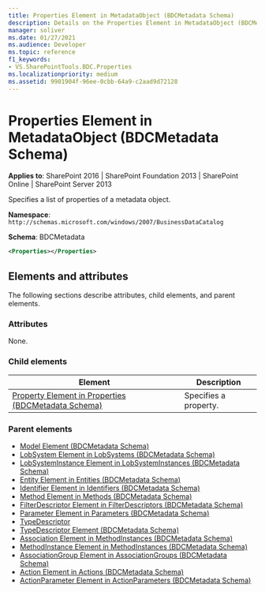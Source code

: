 ```yaml
---
title: Properties Element in MetadataObject (BDCMetadata Schema)
description: Details on the Properties Element in MetadataObject (BDCMetadata Schema)
manager: soliver
ms.date: 01/27/2021
ms.audience: Developer
ms.topic: reference
f1_keywords:
- VS.SharePointTools.BDC.Properties
ms.localizationpriority: medium
ms.assetid: 9901904f-96ee-0cbb-64a9-c2aad9d72128
---
```


# Properties Element in MetadataObject (BDCMetadata Schema)

**Applies to**: SharePoint 2016 | SharePoint Foundation 2013 | SharePoint Online | SharePoint Server 2013

Specifies a list of properties of a metadata object.

**Namespace**: `http://schemas.microsoft.com/windows/2007/BusinessDataCatalog`

**Schema**: BDCMetadata

```XML
<Properties></Properties>
```

## Elements and attributes

The following sections describe attributes, child elements, and parent elements.

### Attributes

None.

### Child elements

|                                                   Element                                                   |      Description      |
| ----------------------------------------------------------------------------------------------------------- | --------------------- |
| [Property Element in Properties (BDCMetadata Schema)](property-element-in-properties-bdcmetadata-schema.md) | Specifies a property. |

### Parent elements

- [Model Element (BDCMetadata Schema)](model-element-bdcmetadata-schema.md)
- [LobSystem Element in LobSystems (BDCMetadata Schema)](lobsystem-element-in-lobsystems-bdcmetadata-schema.md)
- [LobSystemInstance Element in LobSystemInstances (BDCMetadata Schema)](lobsysteminstance-element-in-lobsysteminstances-bdcmetadata-schema.md)
- [Entity Element in Entities (BDCMetadata Schema)](entity-element-in-entities-bdcmetadata-schema.md)
- [Identifier Element in Identifiers (BDCMetadata Schema)](identifier-element-in-identifiers-bdcmetadata-schema.md)
- [Method Element in Methods (BDCMetadata Schema)](method-element-in-methods-bdcmetadata-schema.md)
- [FilterDescriptor Element in FilterDescriptors (BDCMetadata Schema)](filterdescriptor-element-in-filterdescriptors-bdcmetadata-schema.md)
- [Parameter Element in Parameters (BDCMetadata Schema)](parameter-element-in-parameters-bdcmetadata-schema.md)
- [TypeDescriptor](https://msdn.microsoft.com/library/30e38d7f-af18-20ec-45ab-0bece071ce67.aspx)
- [TypeDescriptor Element (BDCMetadata Schema)](typedescriptor-element-bdcmetadata-schema.md)
- [Association Element in MethodInstances (BDCMetadata Schema)](association-element-in-methodinstances-bdcmetadata-schema.md)
- [MethodInstance Element in MethodInstances (BDCMetadata Schema)](methodinstance-element-in-methodinstances-bdcmetadata-schema.md)
- [AssociationGroup Element in AssociationGroups (BDCMetadata Schema)](associationgroup-element-in-associationgroups-bdcmetadata-schema.md)
- [Action Element in Actions (BDCMetadata Schema)](action-element-in-actions-bdcmetadata-schema.md)
- [ActionParameter Element in ActionParameters (BDCMetadata Schema)](actionparameter-element-in-actionparameters-bdcmetadata-schema.md)
